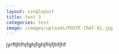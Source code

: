 ```yaml
---
layout: singlepost
title: test 3
categories: test
image: /images/uploads/POSTE-IRAT-01.jpg
---
```

jyrftjhfhjfghjfghjfhjfjhfjhf
